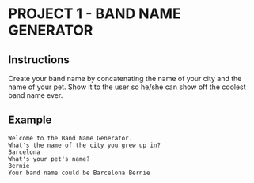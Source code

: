 # PROJECT 1 - BAND NAME GENERATOR

## Instructions

Create your band name by concatenating the name of your city and the name of your pet. Show it to the user so he/she can show off the coolest band name ever.

## Example

```
Welcome to the Band Name Generator.
What's the name of the city you grew up in?
Barcelona
What's your pet's name?
Bernie
Your band name could be Barcelona Bernie
```